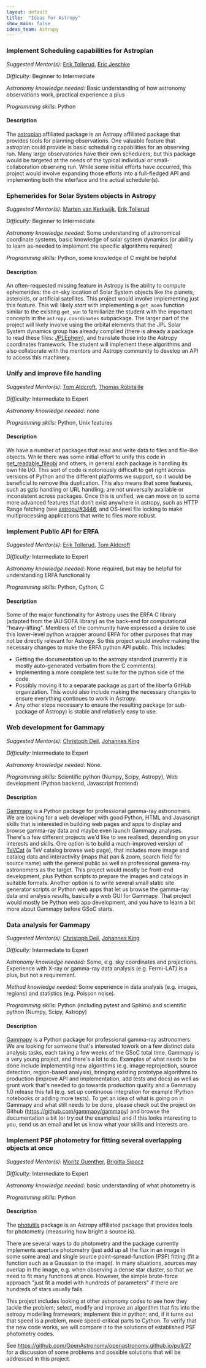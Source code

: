 ```yaml
---
layout: default
title:  "Ideas for Astropy"
show_main: false
ideas_team: Astropy
---
```



### Implement Scheduling capabilities for Astroplan

*Suggested Mentor(s):* [Erik Tollerud](http://github.com/eteq), [Eric Jeschke](https://github.com/ejeschke)

*Difficulty:* Beginner to Intermediate

*Astronomy knowledge needed:* Basic understanding of how astronomy observations work, practical experience a plus

*Programming skills:* Python

#### Description

The [astroplan](http://astroplan.readthedocs.org/en/latest/) affiliated package is an Astropy affiliated package that provides tools for planning observations.
One valuable feature that astroplan could provide is basic scheduling capabilities for an observing run.
Many large observatories have their own schedulers, but this package would be targeted at the needs of the typical individual or small-collaboration observing run.
While some initial efforts have occurred, this project would involve expanding those efforts into a full-fledged API and implementing both the interface and the actual scheduler(s).


### Ephemerides for Solar System objects in Astropy

*Suggested Mentor(s):* [Marten van Kerkwijk](mhvk), [Erik Tollerud](http://github.com/eteq)

*Difficulty:* Beginner to Intermediate

*Astronomy knowledge needed:* Some understanding of astronomical coordinate systems, basic knowledge of solar system dynamics (or ability to learn as-needed to implement the specific algorithms required)

*Programming skills:* Python, some knowledge of C might be helpful

#### Description

An often-requested missing feature in Astropy is the ability to compute ephemerides: the on-sky location of Solar System objects like the planets, asteroids, or artificial satellites.  This project would involve implementing just this feature. This will likely *start* with implementing a `get_moon` function similar to the existing `get_sun` to familiarize the student with the important concepts in the `astropy.coordinates` subpackage.  The larger part of the project will likely involve using the orbital elements that the JPL Solar System dynamics group has already complied (there is already a package to read these files: [JPLEphem](https://pypi.python.org/pypi/jplephem)), and translate those into  the Astropy coordinates framework.  The student will implement these algorithms and also collaborate with the mentors and Astropy community to develop an API to access this machinery.


### Unify and improve file handling

*Suggested Mentor(s):* [Tom Aldcroft](http://github.com/taldcroft), [Thomas Robitaille](http://github.com/astrofrog)

*Difficulty:* Intermediate to Expert

*Astronomy knowledge needed:* none

*Programming skills:* Python, Unix features

#### Description

We have a number of packages that read and write data to files and file-like
objects. While there was some initial effort to unify this code in
[get_readable_fileobj](http://docs.astropy.org/en/stable/api/astropy.utils.data.get_readable_fileobj.html#astropy.utils.data.get_readable_fileobj) and others, in general each package
is handling its own file I/O. This sort of code is notoriously difficult to get
right across versions of Python and the different platforms we support, so it
would be beneficial to remove this duplication. This also means that some
features, such as gzip handling or URL handling, are not universally available
or inconsistent across packages. Once this is unified, we can move on to some
more advanced features that don’t exist anywhere in astropy, such as HTTP Range
fetching (see [astropy/#3446](https://github.com/astropy/astropy/issues/3446),
and OS-level file locking to make multiprocessing applications that write to
files more robust.


### Implement Public API for ERFA

*Suggested Mentor(s):* [Erik Tollerud](http://github.com/eteq), [Tom Aldcroft](http://github.com/taldcroft)

*Difficulty:* Intermediate to Expert

*Astronomy knowledge needed:* None required, but may be helpful for understanding ERFA functionality

*Programming skills:* Python, Cython, C

#### Description

Some of the major functionality for Astropy uses the ERFA C library (adapted from the IAU SOFA library) as the back-end for
computational "heavy-lifting".  Members of the community have expressed a desire to use this lower-level python wrapper
around ERFA for other purposes that may not be directly relevant for Astropy.  So this project would involve making the
necessary changes to make the ERFA python API public.  This includes:

* Getting the documentation up to the astropy standard (currently it is mostly auto-generated verbatim from the C comments).
* Implementing a more complete test suite for the python side of the code.
* Possibly moving it to a separate package as part of the liberfa GitHub organization.  This would also include making the necessary
  changes to ensure everything continues to work in Astropy.
* Any other steps necessary to ensure the resulting package (or sub-package of Astropy) is stable and relatively easy to use.


### Web development for Gammapy

*Suggested Mentor(s):* [Christoph Deil](https://github.com/cdeil), [Johannes King](https://github.com/joleroi)

*Difficulty:* Intermediate to Expert

*Astronomy knowledge needed:* None.

*Programming skills:* Scientific python (Numpy, Scipy, Astropy), Web development (Python backend, Javascript frontend)

#### Description

[Gammapy](https://gammapy.readthedocs.org/en/latest/) is a Python package for
professional gamma-ray astronomers. We are looking for a web developer with good
Python, HTML and Javascript skills that is interested in building web pages and
apps to display and browse gamma-ray data and maybe even launch Gammapy
analyses. There's a few different projects we'd like to see realised, depending
on your interests and skills. One option is to build a much-improved version of
[TeVCat](http://tevcat.uchicago.edu/) (a TeV catalog browse web page), that
includes more image and catalog data and interactivity (maps that pan & zoom,
search field for source name) with the general public as well as professional
gamma-ray astronomers as the target. This project would mostly be front-end
development, plus Python scripts to prepare the images and catalogs in suitable
formats. Another option is to write several small static site generator scripts
or Python web apps that let us browse the gamma-ray data and analysis results,
basically a web GUI for Gammapy. That project would mostly be Python web app
development, and you have to learn a bit more about Gammapy before GSoC starts.


### Data analysis for Gammapy

*Suggested Mentor(s):* [Christoph Deil](https://github.com/cdeil), [Johannes King](https://github.com/joleroi)

*Difficulty:* Intermediate to Expert

*Astronomy knowledge needed:* Some, e.g. sky coordinates and projections.
Experience with X-ray or gamma-ray data analysis (e.g. Fermi-LAT) is a plus, but not a requirement.

*Method knowledge needed:* Some experience in data analysis (e.g. images, regions) and statistics (e.g. Poisson noise). 

*Programming skills:* Python (including pytest and Sphinx) and scientific python (Numpy, Scipy, Astropy)

#### Description

[Gammapy](https://gammapy.readthedocs.org/en/latest/) is a Python package for
professional gamma-ray astronomers. We are looking for someone that's interested
towork on a few distinct data analysis tasks, each taking a few weeks of the
GSoC total time. Gammapy is a very young project, and there's a lot to do.
Examples of what needs to be done include implementing new algorithms (e.g.
image reprojection, source detection, region-based analysis), bringing existing
prototype algorithms to production (improve API and implementation, add tests
and docs) as well as grunt work that's needed to go towards production quality
and a Gammapy 1.0 release this fall (e.g. set up continuous integration for
example IPython notebooks or adding more tests). To get an idea of what is going
on in Gammapy and what still needs to be done, please check out the project on
Github (https://github.com/gammapy/gammapy) and browse the documentation a bit
(or try out the examples) and if this looks interesting to you, send us an email
and let us know what your skills and interests are.

### Implement PSF photometry for fitting several overlapping objects at once

*Suggested Mentor(s):* [Moritz Guenther](https://github.com/hamogu), [Brigitta Sipocz](https://github.com/bsipocz)

*Difficulty:* Intermediate to Expert

*Astronomy knowledge needed:* basic understanding of what photometry is

*Programming skills:* Python

#### Description

The [photutils](http://photutils.readthedocs.org/en/latest/) package is an Astropy affiliated package that provides tools for photometry (measuring how bright a source is).

There are several ways to do photometry and the package currently implements aperture photometry (just add up all the flux in an image in some some area) and single source point-spread-function (PSF) fitting (fit a function such as a Gaussian to the image). In many situations, sources may overlap in the image, e.g. when observing a dense star cluster, so that we need to fit many functions at once. However, the simple brute-force approach "just fit a model with hundreds of parameters" if there are hundreds of stars usually fails. 

This project includes looking at other astronomy codes to see how they tackle the problem; select, modify and improve an algorithm that fits into the astropy modelling framework; implement this in python; and, if it turns out that speed is a problem, move speed-critical parts to Cython. To verify that the new code works, we will compare it to the solutions of established PSF photometry codes.

See https://github.com/OpenAstronomy/openastronomy.github.io/pull/27 for a discussion of some problems and possible solutions that will be addressed in this project.

